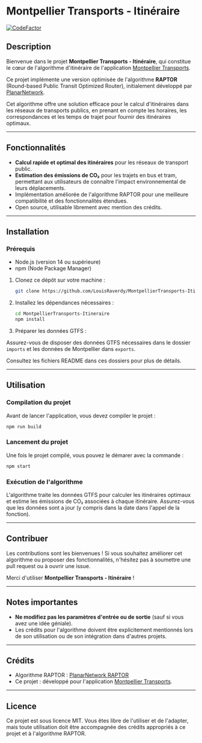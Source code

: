 # Montpellier Transports - Itinéraire

[![CodeFactor](https://www.codefactor.io/repository/github/louisraverdy/montpelliertransports-itineraire/badge)](https://www.codefactor.io/repository/github/louisraverdy/montpelliertransports-itineraire)

## Description
Bienvenue dans le projet **Montpellier Transports - Itinéraire**, qui constitue le cœur de l'algorithme d'itinéraire de l'application [Montpellier Transports](https://montpellier-transports.fr).

Ce projet implémente une version optimisée de l'algorithme **RAPTOR** (Round-based Public Transit Optimized Router), initialement développé par [PlanarNetwork](https://github.com/planarnetwork/raptor).

Cet algorithme offre une solution efficace pour le calcul d'itinéraires dans les réseaux de transports publics, en prenant en compte les horaires, les correspondances et les temps de trajet pour fournir des itinéraires optimaux.

---

## Fonctionnalités
- **Calcul rapide et optimal des itinéraires** pour les réseaux de transport public.
- **Estimation des émissions de CO₂** pour les trajets en bus et tram, permettant aux utilisateurs de connaître l'impact environnemental de leurs déplacements.
- Implémentation améliorée de l'algorithme RAPTOR pour une meilleure compatibilité et des fonctionnalités étendues.
- Open source, utilisable librement avec mention des crédits.

---

## Installation
### Prérequis
- Node.js (version 14 ou supérieure)
- npm (Node Package Manager)

1. Clonez ce dépôt sur votre machine :
   ```bash
   git clone https://github.com/LouisRaverdy/MontpellierTransports-Itineraire.git
   ```
2. Installez les dépendances nécessaires :
   ```bash
   cd MontpellierTransports-Itineraire
   npm install
   ```
3. Préparer les données GTFS :

Assurez-vous de disposer des données GTFS nécessaires dans le dossier `imports` et les données de Montpellier dans `exports`.

Consultez les fichiers README dans ces dossiers pour plus de détails.

---

## Utilisation
### Compilation du projet
Avant de lancer l'application, vous devez compiler le projet :
```bash
npm run build
```
### Lancement du projet
Une fois le projet compilé, vous pouvez le démarer avec la commande :
```bash
npm start
```

### Exécution de l'algorithme
L'algorithme traite les données GTFS pour calculer les itinéraires optimaux et estime les émissions de CO₂ associées à chaque itinéraire. Assurez-vous que les données sont a jour (y compris dans la date dans l'appel de la fonction).

---

## Contribuer
Les contributions sont les bienvenues ! Si vous souhaitez améliorer cet algorithme ou proposer des fonctionnalités, n'hésitez pas à soumettre une pull request ou à ouvrir une issue.

Merci d'utiliser **Montpellier Transports - Itinéraire** !

---

## Notes importantes
- **Ne modifiez pas les paramètres d'entrée ou de sortie** (sauf si vous avez une idée géniale).
- Les crédits pour l'algorithme doivent être explicitement mentionnés lors de son utilisation ou de son intégration dans d'autres projets.

---

## Crédits
- Algorithme RAPTOR : [PlanarNetwork RAPTOR](https://github.com/planarnetwork/raptor)
- Ce projet : développé pour l'application [Montpellier Transports](https://montpellier-transports.fr).

---

## Licence
Ce projet est sous licence MIT. Vous êtes libre de l'utiliser et de l'adapter, mais toute utilisation doit être accompagnée des crédits appropriés à ce projet et à l'algorithme RAPTOR.
